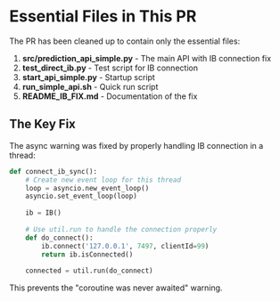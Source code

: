 # Essential Files in This PR

The PR has been cleaned up to contain only the essential files:

1. **src/prediction_api_simple.py** - The main API with IB connection fix
2. **test_direct_ib.py** - Test script for IB connection
3. **start_api_simple.py** - Startup script
4. **run_simple_api.sh** - Quick run script
5. **README_IB_FIX.md** - Documentation of the fix

## The Key Fix

The async warning was fixed by properly handling IB connection in a thread:

```python
def connect_ib_sync():
    # Create new event loop for this thread
    loop = asyncio.new_event_loop()
    asyncio.set_event_loop(loop)
    
    ib = IB()
    
    # Use util.run to handle the connection properly
    def do_connect():
        ib.connect('127.0.0.1', 7497, clientId=99)
        return ib.isConnected()
    
    connected = util.run(do_connect)
```

This prevents the "coroutine was never awaited" warning.